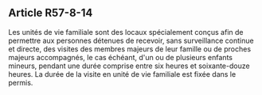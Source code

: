 Article R57-8-14
----
Les unités de vie familiale sont des locaux spécialement conçus afin de
permettre aux personnes détenues de recevoir, sans surveillance continue et
directe, des visites des membres majeurs de leur famille ou de proches majeurs
accompagnés, le cas échéant, d'un ou de plusieurs enfants mineurs, pendant une
durée comprise entre six heures et soixante-douze heures. La durée de la visite
en unité de vie familiale est fixée dans le permis.
